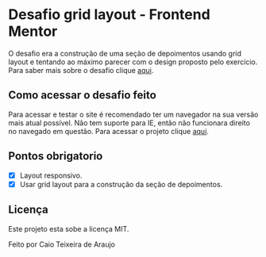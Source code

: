 # Desafio grid layout - Frontend Mentor
O desafio era a construção de uma seção de depoimentos usando grid layout e tentando ao máximo parecer com o design proposto pelo exercício. Para saber mais sobre o desafio clique [aqui](https://www.frontendmentor.io/challenges/testimonials-grid-section-Nnw6J7Un7).

## Como acessar o desafio feito
Para acessar e testar o site é recomendado ter um navegador na sua versão mais atual possível. Não tem suporte para IE, então não funcionara direito no navegado em questão. Para acessar o projeto clique [aqui](https://caio1902araujo.github.io/dasafio-grid-layout/).

## Pontos obrigatorio
- [x] Layout responsivo.
- [x] Usar grid layout para a construção da seção de depoimentos.

## Licença
Este projeto esta sobe a licença MIT.

Feito por Caio Teixeira de Araujo
